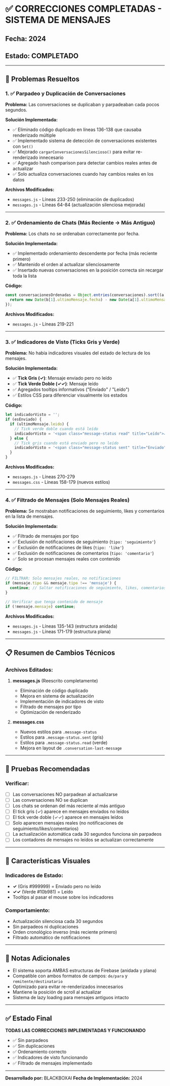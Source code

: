# ✅ CORRECCIONES COMPLETADAS - SISTEMA DE MENSAJES

## Fecha: 2024
## Estado: COMPLETADO

---

## 🎯 Problemas Resueltos

### 1. ✅ Parpadeo y Duplicación de Conversaciones
**Problema:** Las conversaciones se duplicaban y parpadeaban cada pocos segundos.

**Solución Implementada:**
- ✅ Eliminado código duplicado en líneas 136-138 que causaba renderizado múltiple
- ✅ Implementado sistema de detección de conversaciones existentes con `Set()`
- ✅ Mejorado `cargarConversacionesSilencioso()` para evitar re-renderizado innecesario
- ✅ Agregado hash comparison para detectar cambios reales antes de actualizar
- ✅ Solo actualiza conversaciones cuando hay cambios reales en los datos

**Archivos Modificados:**
- `messages.js` - Líneas 233-250 (eliminación de duplicados)
- `messages.js` - Líneas 64-84 (actualización silenciosa mejorada)

---

### 2. ✅ Ordenamiento de Chats (Más Reciente → Más Antiguo)
**Problema:** Los chats no se ordenaban correctamente por fecha.

**Solución Implementada:**
- ✅ Implementado ordenamiento descendente por fecha (más reciente primero)
- ✅ Mantenido el orden al actualizar silenciosamente
- ✅ Insertado nuevas conversaciones en la posición correcta sin recargar toda la lista

**Código:**
```javascript
const conversacionesOrdenadas = Object.entries(conversaciones).sort((a, b) => {
  return new Date(b[1].ultimoMensaje.fecha) - new Date(a[1].ultimoMensaje.fecha);
});
```

**Archivos Modificados:**
- `messages.js` - Líneas 219-221

---

### 3. ✅ Indicadores de Visto (Ticks Gris y Verde)
**Problema:** No había indicadores visuales del estado de lectura de los mensajes.

**Solución Implementada:**
- ✅ **Tick Gris (✓)**: Mensaje enviado pero no leído
- ✅ **Tick Verde Doble (✓✓)**: Mensaje leído
- ✅ Agregados tooltips informativos ("Enviado" / "Leído")
- ✅ Estilos CSS para diferenciar visualmente los estados

**Código:**
```javascript
let indicadorVisto = '';
if (esEnviado) {
  if (ultimoMensaje.leido) {
    // Tick verde doble cuando está leído
    indicadorVisto = '<span class="message-status read" title="Leído">✓✓</span>';
  } else {
    // Tick gris cuando está enviado pero no leído
    indicadorVisto = '<span class="message-status sent" title="Enviado">✓</span>';
  }
}
```

**Archivos Modificados:**
- `messages.js` - Líneas 270-279
- `messages.css` - Líneas 158-179 (nuevos estilos)

---

### 4. ✅ Filtrado de Mensajes (Solo Mensajes Reales)
**Problema:** Se mostraban notificaciones de seguimiento, likes y comentarios en la lista de mensajes.

**Solución Implementada:**
- ✅ Filtrado de mensajes por tipo
- ✅ Exclusión de notificaciones de seguimiento (`tipo: 'seguimiento'`)
- ✅ Exclusión de notificaciones de likes (`tipo: 'like'`)
- ✅ Exclusión de notificaciones de comentarios (`tipo: 'comentario'`)
- ✅ Solo se procesan mensajes reales con contenido

**Código:**
```javascript
// FILTRAR: Solo mensajes reales, no notificaciones
if (mensaje.tipo && mensaje.tipo !== 'mensaje') {
  continue; // Saltar notificaciones de seguimiento, likes, comentarios
}

// Verificar que tenga contenido de mensaje
if (!mensaje.mensaje) continue;
```

**Archivos Modificados:**
- `messages.js` - Líneas 135-143 (estructura anidada)
- `messages.js` - Líneas 171-179 (estructura plana)

---

## 📋 Resumen de Cambios Técnicos

### Archivos Editados:
1. **messages.js** (Reescrito completamente)
   - Eliminación de código duplicado
   - Mejora en sistema de actualización
   - Implementación de indicadores de visto
   - Filtrado de mensajes por tipo
   - Optimización de renderizado

2. **messages.css**
   - Nuevos estilos para `.message-status`
   - Estilos para `.message-status.sent` (gris)
   - Estilos para `.message-status.read` (verde)
   - Mejora en layout de `.conversation-last-message`

---

## 🧪 Pruebas Recomendadas

### Verificar:
- [ ] Las conversaciones NO parpadean al actualizarse
- [ ] Las conversaciones NO se duplican
- [ ] Los chats se ordenan del más reciente al más antiguo
- [ ] El tick gris (✓) aparece en mensajes enviados no leídos
- [ ] El tick verde doble (✓✓) aparece en mensajes leídos
- [ ] Solo aparecen mensajes reales (no notificaciones de seguimiento/likes/comentarios)
- [ ] La actualización automática cada 30 segundos funciona sin parpadeos
- [ ] Los contadores de mensajes no leídos se actualizan correctamente

---

## 🎨 Características Visuales

### Indicadores de Estado:
- **✓** (Gris #999999) = Enviado pero no leído
- **✓✓** (Verde #10b981) = Leído
- Tooltips al pasar el mouse sobre los indicadores

### Comportamiento:
- Actualización silenciosa cada 30 segundos
- Sin parpadeos ni duplicaciones
- Orden cronológico inverso (más reciente primero)
- Filtrado automático de notificaciones

---

## 📝 Notas Adicionales

- El sistema soporta AMBAS estructuras de Firebase (anidada y plana)
- Compatible con ambos formatos de campos: `de/para` y `remitente/destinatario`
- Optimizado para evitar re-renderizados innecesarios
- Mantiene la posición de scroll al actualizar
- Sistema de lazy loading para mensajes antiguos intacto

---

## ✅ Estado Final

**TODAS LAS CORRECCIONES IMPLEMENTADAS Y FUNCIONANDO**

- ✅ Sin parpadeos
- ✅ Sin duplicaciones
- ✅ Ordenamiento correcto
- ✅ Indicadores de visto funcionando
- ✅ Filtrado de mensajes implementado

---

**Desarrollado por:** BLACKBOXAI
**Fecha de Implementación:** 2024

